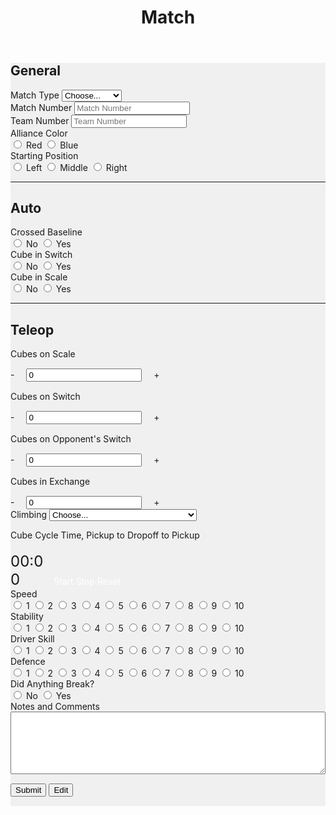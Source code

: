 ﻿---
layout: default
title: Match
files: |
 <script src="./resources/js/match.js"></script>
---
<div id='spinner'></div>
<div id='page' class="container-fluid" style="background-color: #f0f0f0; margin-bottom: 15px">
	<form>
		<div class="row">
			<div class="col-md">
				<h2>General</h2>
			</div>
		</div>
		<div class="row">
			<div class="col-md">
				<label class="mr-sm-2" for="matchType">Match Type</label>
				<select class="custom-select mr-sm-2" id="matchType">
					<option selected>Choose...</option>
					<option value="p">Practice</option>
					<option value="q">Qualification</option>
				</select>
			</div>
			<div class="col-md">
				<label class="mr-sm-2" for="matchNumber">Match Number</label>
				<input id="matchNumber" maxlength="3" onkeypress='return event.charCode >= 48 && event.charCode <= 57' autocomplete="off" type="tel" class="form-control" placeholder="Match Number">
			</div>
			<div class="col-md">
				<label class="mr-sm-2" for="teamNumber">Team Number</label>
				<input id="teamNumber" maxlength="4" onkeypress='return event.charCode >= 48 && event.charCode <= 57' autocomplete="off" type="tel" class="form-control" placeholder="Team Number">
			</div>
		</div>
		<div class="row">
			<div class="col">
				<label class="mr-sm-2" style="display: block" for="allianceColor">Alliance Color</label>
				<div id="allianceColor" class="btn-group btn-group-toggle" data-toggle="buttons">
					<label id="allianceColorRed" class="btn btn-danger">
						<input type="radio" value="red" name="allianceColor" id="allianceColorRed" autocomplete="off"> Red
					</label>
					<label id="allianceColorBlue" class="btn btn-primary">
						<input type="radio" value="blue" name="allianceColor" id="allianceColorBlue" autocomplete="off"> Blue
					</label>
				</div>
			</div>
			<div class="col">
				<label class="mr-sm-2" style="display: block" for="startingPosition">Starting Position</label>
				<div id="startingPosition" class="btn-group btn-group-toggle" data-toggle="buttons">
					<label id="startingPositionLeft" class="btn btn-secondary">
						<input type="radio" value="left" name="startingPosition" id="startingPositionLeft" autocomplete="off"> Left
					</label>
					<label id="startingPositionMiddle" class="btn btn-secondary">
						<input type="radio" value="middle" name="startingPosition" id="startingPositionMiddle" autocomplete="off"> Middle
					</label>
					<label id="startingPositionRight" class="btn btn-secondary">
						<input type="radio" value="right" name="startingPosition" id="startingPositionRight" autocomplete="off"> Right
					</label>
				</div>
			</div>
		</div>
		<hr/>
		<div class="row">
			<div class="col-md">
				<h2>Auto</h2>
			</div>
		</div>
		<div class="row">
			<div class="col">
				<label class="mr-sm-2" style="display: block" for="autoCrossedBaseline">Crossed Baseline</label>
				<div id="autoCrossedBaseline" class="btn-group btn-group-toggle" data-toggle="buttons">
					<label id="autoBaselineNo" class="btn btn-secondary">
						<input type="radio" value="0" name="autoCrossedBaseline" id="autoBaselineNo" autocomplete="off"> No
					</label>
					<label id="autoBaselineYes" class="btn btn-secondary">
						<input type="radio" value="1" name="autoCrossedBaseline" id="autoBaselineYes" autocomplete="off"> Yes
					</label>
				</div>
			</div>
			<div class="col">
				<label class="mr-sm-2" style="display: block" for="autoSwitch">Cube in Switch</label>
				<div id="autoSwitch" class="btn-group btn-group-toggle" data-toggle="buttons">
					<label id="autoSwitchNo" class="btn btn-secondary">
						<input type="radio" value="0" name="autoSwitch" id="autoSwitchNo" autocomplete="off"> No
					</label>
					<label id="autoSwitchYes" class="btn btn-secondary">
						<input type="radio" value="1" name="autoSwitch" id="autoSwitchYes" autocomplete="off"> Yes
					</label>
				</div>
			</div>
			<div class="col">
				<label class="mr-sm-2" style="display: block" for="autoScale">Cube in Scale</label>
				<div id="autoScale" class="btn-group btn-group-toggle" data-toggle="buttons">
					<label id="autoScaleNo" class="btn btn-secondary">
						<input type="radio" value="0" name="autoScale" id="autoScaleNo" autocomplete="off"> No
					</label>
					<label id="autoScaleYes" class="btn btn-secondary">
						<input type="radio" value="1" name="autoScale" id="autoScaleYes" autocomplete="off"> Yes
					</label>
				</div>
			</div>
		</div>
		<hr/>
		<div class="row">
			<div class="col-md">
				<h2>Teleop</h2>
			</div>
		</div>
		<div class="row">
			<div class="col-md">
				<label style="margin-bottom: 0px" for="teleopScaleCubes">Cubes on Scale</label>
			</div>
		</div>
		<div class="row" style="margin-top:15px">
			<div class="col-md input-group">
				<a onclick="modifyScale_qty(-1)" class="btn btn-danger btn-lg" style="width: 50px; height: 50px; margin-right: 15px;" role="button">-</a>
				<input id="teleopScaleCubes" maxlength="2" onkeypress='return event.charCode >= 48 && event.charCode <= 57' autocomplete="off" type="tel" class="form-control" value="0">
				<a onclick="modifyScale_qty(1)" class="btn btn-success btn-lg" style="width: 50px; height: 50px; margin-left: 15px;" role="button">+</a>
			</div>
		</div>
		<div class="row" style="margin-top:15px">
			<div class="col-md">
				<label style="margin-bottom: 0px" for="teleopSwitchCubes">Cubes on Switch</label>
			</div>
		</div>
		<div class="row" style="margin-top:15px">
			<div class="col-md input-group">
				<a onclick="modifySwitch_qty(-1)" class="btn btn-danger btn-lg" style="width: 50px; height: 50px; margin-right: 15px;" role="button">-</a>
				<input id="teleopSwitchCubes" maxlength="2" onkeypress='return event.charCode >= 48 && event.charCode <= 57' autocomplete="off" type="tel" class="form-control" value="0">
				<a onclick="modifySwitch_qty(1)" class="btn btn-success btn-lg" style="width: 50px; height: 50px; margin-left: 15px;" role="button">+</a>
			</div>
		</div>
		<div class="row">
			<div class="col-md" style="margin-top:15px">
				<label style="margin-bottom: 0px" for="teleopOppSwitchCubes">Cubes on Opponent's Switch</label>
			</div>
		</div>
		<div class="row" style="margin-top:15px">
			<div class="col-md input-group">
				<a onclick="modifyOppSwitch_qty(-1)" class="btn btn-danger btn-lg" style="width: 50px; height: 50px; margin-right: 15px;"
				 role="button">-</a>
				<input id="teleopOppSwitchCubes" maxlength="2" onkeypress='return event.charCode >= 48 && event.charCode <= 57' autocomplete="off" type="tel" class="form-control" value="0">
				<a onclick="modifyOppSwitch_qty(1)" class="btn btn-success btn-lg" style="width: 50px; height: 50px; margin-left: 15px;"
				 role="button">+</a>
			</div>
		</div>
		<div class="row" style="margin-top:15px">
			<div class="col-md">
				<label style="margin-bottom: 0px" for="teleopExchangeCubes">Cubes in Exchange</label>
			</div>
		</div>
		<div class="row" style="margin-top:15px">
			<div class="col-md input-group">
				<a onclick="modifyExchange_qty(-1)" class="btn btn-danger btn-lg" style="width: 50px; height: 50px; margin-right: 15px;"
				 role="button">-</a>
				<input id="teleopExchangeCubes" maxlength="4" onkeypress='return event.charCode >= 48 && event.charCode <= 57' autocomplete="off" type="tel" class="form-control" value="0">
				<a onclick="modifyExchange_qty(1)" class="btn btn-success btn-lg" style="width: 50px; height: 50px; margin-left: 15px;" role="button">+</a>
			</div>
		</div>
		<div class="row">
			<div class="col-md">
				<label class="mr-sm-2" for="climbingType">Climbing</label>
				<select class="custom-select mr-sm-2" id="climbingType">
					<option selected>Choose...</option>
					<option value="did not climb or park">Did Not Climb or Park</option>
					<option value="failed to climb">Failed to Climb</option>
					<option value="parked">Parked</option>
					<option value="climbed on rung">Climbed on Rung</option>
					<option value="climbed on another robot off rung">Climbed on Another Robot Off Rung</option>
					<option value="deployed ramp">Deployed Ramp</option>
					<option value="deployed ramp and levitated">Deployed Ramp and Levitated</option>
					<option value="used another robots ramp">Used Another Robot's Ramp</option>
					<option value="levitated">Levitated</option>
					<option value="other">Other Describe in Notes</option>
				</select>
			</div>
		</div>
		<div class="row">
			<div class="col-xl-4 col-lg-6 col-md-6 col-sm-12">
				<p style="margin-bottom: 5px">Cube Cycle Time, Pickup to Dropoff to Pickup</p>
				<div style="display: inline-block; width:65px">
					<p style="margin-bottom: 0px"><span style="font-size: 24px;" id="cubeCycleSeconds">00</span><span style="font-size: 24px;">:</span><span style="font-size: 24px;" id="cubeCycleTenths">00</span></p>
				</div>
				<div style="display: inline-block">
					<a style="color:#fff" class="btn btn-secondary" id="cubeTimerStart">Start</a>
					<a style="color:#fff" class="btn btn-secondary" id="cubeTimerStop">Stop</a>
					<a style="color:#fff" class="btn btn-secondary" id="cubeTimerReset">Reset</a>
				</div>
			</div>
			<div class="col-xl-4 col-lg-6 col-md-6 col-sm-12">
				<label class="mr-sm-2" style="display: block" for="speedRating">Speed</label>
				<div id="speedRating" class="btn-group btn-group-toggle" data-toggle="buttons">
					<label id="speed1" class="btn btn-secondary">
						<input type="radio" value="1" name="speedRating" id="speed1" autocomplete="off"> 1
					</label>
					<label id="speed2" class="btn btn-secondary">
						<input type="radio" value="2" name="speedRating" id="speed2" autocomplete="off"> 2
					</label>
					<label id="speed3" class="btn btn-secondary">
						<input type="radio" value="3" name="speedRating" id="speed3" autocomplete="off"> 3
					</label>
					<label id="speed4" class="btn btn-secondary">
						<input type="radio" value="4" name="speedRating" id="speed4" autocomplete="off"> 4
					</label>
					<label id="speed5" class="btn btn-secondary">
						<input type="radio" value="5" name="speedRating" id="speed5" autocomplete="off"> 5
					</label>
					<label id="speed6" class="btn btn-secondary">
						<input type="radio" value="6" name="speedRating" id="speed6" autocomplete="off"> 6
					</label>
					<label id="speed7" class="btn btn-secondary">
						<input type="radio" value="7" name="speedRating" id="speed7" autocomplete="off"> 7
					</label>
					<label id="speed8" class="btn btn-secondary">
						<input type="radio" value="8" name="speedRating" id="speed8" autocomplete="off"> 8
					</label>
					<label id="speed9" class="btn btn-secondary">
						<input type="radio" value="9" name="speedRating" id="speed9" autocomplete="off"> 9
					</label>
					<label id="speed10" class="btn btn-secondary">
						<input type="radio" value="10" name="speedRating" id="speed10" autocomplete="off"> 10
					</label>
				</div>
			</div>
			<div class="col-xl-4 col-lg-6 col-md-6 col-sm-12">
				<label class="mr-sm-2" style="display: block" for="stabilityRating">Stability</label>
				<div id="stabilityRating" class="btn-group btn-group-toggle" data-toggle="buttons">
					<label id="stability1" class="btn btn-secondary">
						<input type="radio" value="1" name="stabilityRating" id="stability1" autocomplete="off"> 1
					</label>
					<label id="stability2" class="btn btn-secondary">
						<input type="radio" value="2" name="stabilityRating" id="stability2" autocomplete="off"> 2
					</label>
					<label id="stability3" class="btn btn-secondary">
						<input type="radio" value="3" name="stabilityRating" id="stability3" autocomplete="off"> 3
					</label>
					<label id="stability4" class="btn btn-secondary">
						<input type="radio" value="4" name="stabilityRating" id="stability4" autocomplete="off"> 4
					</label>
					<label id="stability5" class="btn btn-secondary">
						<input type="radio" value="5" name="stabilityRating" id="stability5" autocomplete="off"> 5
					</label>
					<label id="stability6" class="btn btn-secondary">
						<input type="radio" value="6" name="stabilityRating" id="stability6" autocomplete="off"> 6
					</label>
					<label id="stability7" class="btn btn-secondary">
						<input type="radio" value="7" name="stabilityRating" id="stability7" autocomplete="off"> 7
					</label>
					<label id="stability8" class="btn btn-secondary">
						<input type="radio" value="8" name="stabilityRating" id="stability8" autocomplete="off"> 8
					</label>
					<label id="stability9" class="btn btn-secondary">
						<input type="radio" value="9" name="stabilityRating" id="stability9" autocomplete="off"> 9
					</label>
					<label id="stability10" class="btn btn-secondary">
						<input type="radio" value="10" name="stabilityRating" id="stability10" autocomplete="off"> 10
					</label>
				</div>
			</div>
			<div class="col-xl-4 col-lg-6 col-md-6 col-sm-12">
				<label class="mr-sm-2" style="display: block" for="skillRating">Driver Skill</label>
				<div id="skillRating" class="btn-group btn-group-toggle" data-toggle="buttons">
					<label id="skill1" class="btn btn-secondary">
						<input type="radio" value="1" name="skillRating" id="skill1" autocomplete="off"> 1
					</label>
					<label id="skill2" class="btn btn-secondary">
						<input type="radio" value="2" name="skillRating" id="skill2" autocomplete="off"> 2
					</label>
					<label id="skill3" class="btn btn-secondary">
						<input type="radio" value="3" name="skillRating" id="skill3" autocomplete="off"> 3
					</label>
					<label id="skill4" class="btn btn-secondary">
						<input type="radio" value="4" name="skillRating" id="skill4" autocomplete="off"> 4
					</label>
					<label id="skill5" class="btn btn-secondary">
						<input type="radio" value="5" name="skillRating" id="skill5" autocomplete="off"> 5
					</label>
					<label id="skill6" class="btn btn-secondary">
						<input type="radio" value="6" name="skillRating" id="skill6" autocomplete="off"> 6
					</label>
					<label id="skill7" class="btn btn-secondary">
						<input type="radio" value="7" name="skillRating" id="skill7" autocomplete="off"> 7
					</label>
					<label id="skill8" class="btn btn-secondary">
						<input type="radio" value="8" name="skillRating" id="skill8" autocomplete="off"> 8
					</label>
					<label id="skill9" class="btn btn-secondary">
						<input type="radio" value="9" name="skillRating" id="skill9" autocomplete="off"> 9
					</label>
					<label id="skill10" class="btn btn-secondary">
						<input type="radio" value="10" name="skillRating" id="skill10" autocomplete="off"> 10
					</label>
				</div>
			</div>
			<div class="col-xl-4 col-lg-6 col-md-6 col-sm-12">
				<label class="mr-sm-2" style="display: block" for="defenceRating">Defence</label>
				<div id="defenceRating" class="btn-group btn-group-toggle" data-toggle="buttons">
					<label id="defence1" class="btn btn-secondary">
						<input type="radio" value="1" name="defenceRating" id="defence1" autocomplete="off"> 1
					</label>
					<label id="defence2" class="btn btn-secondary">
						<input type="radio" value="2" name="defenceRating" id="defence2" autocomplete="off"> 2
					</label>
					<label id="defence3" class="btn btn-secondary">
						<input type="radio" value="3" name="defenceRating" id="defence3" autocomplete="off"> 3
					</label>
					<label id="defence4" class="btn btn-secondary">
						<input type="radio" value="4" name="defenceRating" id="defence4" autocomplete="off"> 4
					</label>
					<label id="defence5" class="btn btn-secondary">
						<input type="radio" value="5" name="defenceRating" id="defence5" autocomplete="off"> 5
					</label>
					<label id="defence6" class="btn btn-secondary">
						<input type="radio" value="6" name="defenceRating" id="defence6" autocomplete="off"> 6
					</label>
					<label id="defence7" class="btn btn-secondary">
						<input type="radio" value="7" name="defenceRating" id="defence7" autocomplete="off"> 7
					</label>
					<label id="defence8" class="btn btn-secondary">
						<input type="radio" value="8" name="defenceRating" id="defence8" autocomplete="off"> 8
					</label>
					<label id="defence9" class="btn btn-secondary">
						<input type="radio" value="9" name="defenceRating" id="defence9" autocomplete="off"> 9
					</label>
					<label id="defence10" class="btn btn-secondary">
						<input type="radio" value="10" name="defenceRating" id="defence10" autocomplete="off"> 10
					</label>
				</div>
			</div>
			<div class="col-xl-4 col-lg-6 col-md-6 col-sm-12">
			<label class="mr-sm-2" style="display: block" for="anythingBreak">Did Anything Break?</label>
				<div id="anythingBreak" class="btn-group btn-group-toggle" data-toggle="buttons">
					<label id="anythingBreakNo" class="btn btn-secondary">
						<input type="radio" value="0" name="anythingBreak" id="anythingBreakNo" autocomplete="off"> No
					</label>
					<label id="anythingBreakYes" class="btn btn-secondary">
						<input type="radio" value="1" name="anythingBreak" id="anythingBreakYes" autocomplete="off"> Yes
					</label>
				</div>
			</div>
		</div>
		<div class="row">
			<div class="col">
				<label class="mr-sm-2" style="display: block" for="commentSection">Notes and Comments</label>
				<textarea style="width: 100%; height:100px" id="commentSection"></textarea>
			</div>
		</div>
		<button id="Submit" class="btn btn-success" type="button" style="margin-top: 15px; margin-bottom: 15px">Submit</button>
		<button id="Edit" class="btn btn-primary" type="button" style="margin-top: 15px; margin-bottom: 15px">Edit</button>
	</form>
</div>